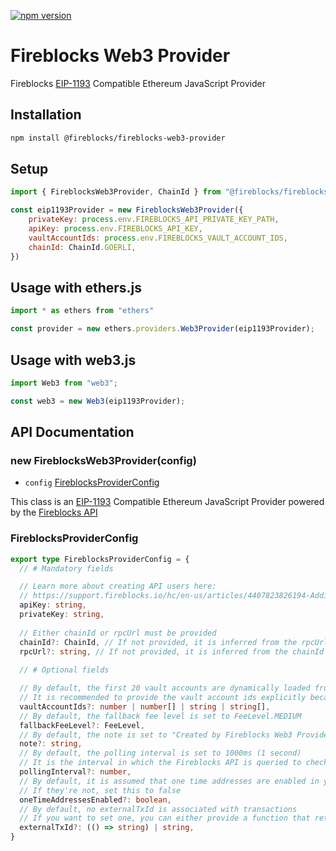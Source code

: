 [![npm version](https://badge.fury.io/js/@fireblocks%2Ffireblocks-web3-provider.svg)](https://badge.fury.io/js/@fireblocks%2Ffireblocks-web3-provider)

# Fireblocks Web3 Provider

Fireblocks [EIP-1193](https://eips.ethereum.org/EIPS/eip-1193) Compatible Ethereum JavaScript Provider

## Installation
```bash
npm install @fireblocks/fireblocks-web3-provider
```

## Setup
```js
import { FireblocksWeb3Provider, ChainId } from "@fireblocks/fireblocks-web3-provider";

const eip1193Provider = new FireblocksWeb3Provider({
    privateKey: process.env.FIREBLOCKS_API_PRIVATE_KEY_PATH,
    apiKey: process.env.FIREBLOCKS_API_KEY,
    vaultAccountIds: process.env.FIREBLOCKS_VAULT_ACCOUNT_IDS,
    chainId: ChainId.GOERLI,
})
```

## Usage with ethers.js
```js
import * as ethers from "ethers"

const provider = new ethers.providers.Web3Provider(eip1193Provider);
```

## Usage with web3.js
```js
import Web3 from "web3";

const web3 = new Web3(eip1193Provider);
```

## API Documentation

### new FireblocksWeb3Provider(config)

- `config` [FireblocksProviderConfig](#FireblocksProviderConfig)

This class is an [EIP-1193](https://eips.ethereum.org/EIPS/eip-1193) Compatible Ethereum JavaScript Provider powered by the [Fireblocks API](https://docs.fireblocks.com/api/)

### FireblocksProviderConfig

```ts
export type FireblocksProviderConfig = {
  // # Mandatory fields

  // Learn more about creating API users here: 
  // https://support.fireblocks.io/hc/en-us/articles/4407823826194-Adding-new-API-users
  apiKey: string,
  privateKey: string,
  
  // Either chainId or rpcUrl must be provided
  chainId?: ChainId, // If not provided, it is inferred from the rpcUrl
  rpcUrl?: string, // If not provided, it is inferred from the chainId
  
  // # Optional fields

  // By default, the first 20 vault accounts are dynamically loaded from the Fireblocks API
  // It is recommended to provide the vault account ids explicitly because it helps avoid unnecessary API calls
  vaultAccountIds?: number | number[] | string | string[],
  // By default, the fallback fee level is set to FeeLevel.MEDIUM
  fallbackFeeLevel?: FeeLevel,
  // By default, the note is set to "Created by Fireblocks Web3 Provider"
  note?: string,
  // By default, the polling interval is set to 1000ms (1 second)
  // It is the interval in which the Fireblocks API is queried to check the status of transactions
  pollingInterval?: number,
  // By default, it is assumed that one time addresses are enabled in your workspace
  // If they're not, set this to false
  oneTimeAddressesEnabled?: boolean,
  // By default, no externalTxId is associated with transactions
  // If you want to set one, you can either provide a function that returns a string, or provide a string directly
  externalTxId?: (() => string) | string,
}
```
